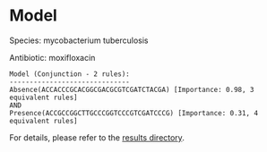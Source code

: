 
# Model

Species: mycobacterium tuberculosis

Antibiotic: moxifloxacin

```
Model (Conjunction - 2 rules):
------------------------------
Absence(ACCACCCGCACGGCGACGCGTCGATCTACGA) [Importance: 0.98, 3 equivalent rules]
AND
Presence(ACCGCCGGCTTGCCCGGTCCCGTCGATCCCG) [Importance: 0.31, 4 equivalent rules]

```

For details, please refer to the [results directory](../../../../../results/scm_b/mycobacterium+tuberculosis/moxifloxacin/repeat_2/).

